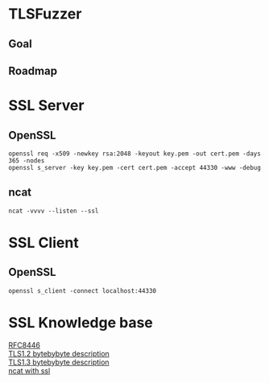 # TLSFuzzer

## Goal

## Roadmap

# SSL Server
## OpenSSL
`openssl req -x509 -newkey rsa:2048 -keyout key.pem -out cert.pem -days 365 -nodes`  
`openssl s_server -key key.pem -cert cert.pem -accept 44330 -www -debug`  
## ncat
`ncat -vvvv --listen --ssl`

# SSL Client
## OpenSSL
`openssl s_client -connect localhost:44330`  
 
# SSL Knowledge base

[RFC8446](https://datatracker.ietf.org/doc/html/rfc8446#appendix-A.1)  
[TLS1.2 bytebybyte description](https://tls12.xargs.org)  
[TLS1.3 bytebybyte description](https://tls13.xargs.org)  
[ncat with ssl](https://nmap.org/ncat/guide/ncat-ssl.html)  